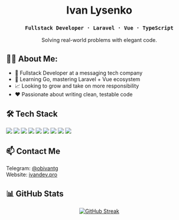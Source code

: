 <h1 align="center">Ivan Lysenko</h1>
<h3 align="center"><code>Fullstack Developer · Laravel · Vue · TypeScript</code></h3>
<p align="center">Solving real-world problems with elegant code.</p>

<h2>👨‍💻 About Me:</h2>
<ul>
  <li>💼 Fullstack Developer at a messaging tech company</li>
  <li>🧠 Learning Go, mastering Laravel + Vue ecosystem</li>
  <li>📈 Looking to grow and take on more responsibility</li>
  <li>❤️ Passionate about writing clean, testable code</li>
</ul>

<h2>🛠 Tech Stack</h2>
<p>
  <img src="https://img.shields.io/badge/PHP-777BB4?style=flat&logo=php&logoColor=white"/>
  <img src="https://img.shields.io/badge/Laravel-F55247?style=flat&logo=laravel&logoColor=white"/>
  <img src="https://img.shields.io/badge/Vue-4FC08D?style=flat&logo=vue.js&logoColor=white"/>
  <img src="https://img.shields.io/badge/TypeScript-007ACC?style=flat&logo=typescript&logoColor=white"/>
  <img src="https://img.shields.io/badge/JavaScript-F7DF1E?style=flat&logo=javascript&logoColor=black"/>
  <img src="https://img.shields.io/badge/Docker-2496ED?style=flat&logo=docker&logoColor=white"/>
  <img src="https://img.shields.io/badge/PostgreSQL-4169E1?style=flat&logo=postgresql&logoColor=white"/>
  <img src="https://img.shields.io/badge/Git-F05032?style=flat&logo=git&logoColor=white"/>
  <img src="https://img.shields.io/badge/Linux-FCC624?style=flat&logo=linux&logoColor=black"/>
</p>

<h2>📫 Contact Me</h2>
<p>
  Telegram: <a href="https://t.me/obivantg">@obivantg</a><br>
  Website: <a href="https://ivandev.pro">ivandev.pro</a><br>
</p>

<h2>📊 GitHub Stats</h2>
<p align="center">
  <a href="https://git.io/streak-stats"><img src="https://github-readme-streak-stats.herokuapp.com?user=abstract-point&theme=tokyonight-duo&hide_border=true&date_format=j%20M%5B%20Y%5D&mode=weekly" alt="GitHub Streak" /></a>
</p>
